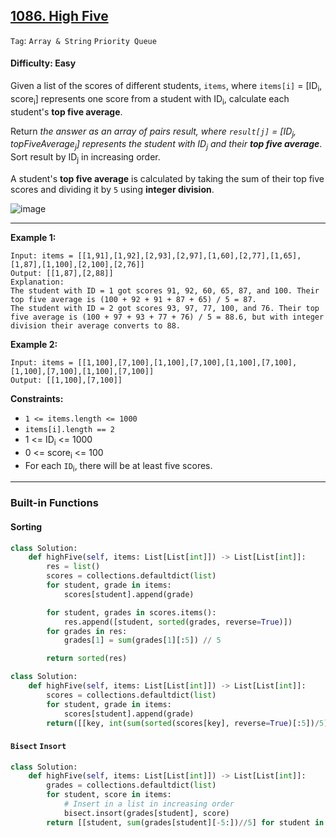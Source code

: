 ## [1086. High Five](https://leetcode.com/problems/high-five/)

```Tag```: ```Array & String``` ```Priority Queue```

#### Difficulty: Easy

Given a list of the scores of different students, ```items```, where ```items[i]``` = [ID<sub>i</sub>, score<sub>i</sub>] represents one score from a student with ID<sub>i</sub>, calculate each student's __top five average__.

Return _the answer as an array of pairs result, where ```result[j]``` = [ID<sub>j</sub>, topFiveAverage<sub>j</sub>] represents the student with ID<sub>j</sub> and their __top five average___. Sort result by ID<sub>j</sub> in increasing order.

A student's __top five average__ is calculated by taking the sum of their top five scores and dividing it by ```5``` using __integer division__.

![image](https://github.com/quananhle/Python/assets/35042430/07fa9efe-b0a2-41b7-a5be-8bec48f6e7e4)

---

__Example 1:__
```
Input: items = [[1,91],[1,92],[2,93],[2,97],[1,60],[2,77],[1,65],[1,87],[1,100],[2,100],[2,76]]
Output: [[1,87],[2,88]]
Explanation: 
The student with ID = 1 got scores 91, 92, 60, 65, 87, and 100. Their top five average is (100 + 92 + 91 + 87 + 65) / 5 = 87.
The student with ID = 2 got scores 93, 97, 77, 100, and 76. Their top five average is (100 + 97 + 93 + 77 + 76) / 5 = 88.6, but with integer division their average converts to 88.
```

__Example 2:__
```
Input: items = [[1,100],[7,100],[1,100],[7,100],[1,100],[7,100],[1,100],[7,100],[1,100],[7,100]]
Output: [[1,100],[7,100]]
```

__Constraints:__

- ```1 <= items.length <= 1000```
- ```items[i].length == 2```
- 1 <= ID<sub>i</sub> <= 1000
- 0 <= score<sub>i</sub> <= 100
- For each ```ID```<sub>i</sub>, there will be at least five scores.

---

### Built-in Functions

#### Sorting

```Python
class Solution:
    def highFive(self, items: List[List[int]]) -> List[List[int]]:
        res = list()
        scores = collections.defaultdict(list)
        for student, grade in items:
            scores[student].append(grade)

        for student, grades in scores.items():
            res.append([student, sorted(grades, reverse=True)])
        for grades in res:
            grades[1] = sum(grades[1][:5]) // 5

        return sorted(res)
```

```Python
class Solution:
    def highFive(self, items: List[List[int]]) -> List[List[int]]:
        scores = collections.defaultdict(list)
        for student, grade in items:
            scores[student].append(grade)
        return([[key, int(sum(sorted(scores[key], reverse=True)[:5])/5)] for key in sorted(scores.keys())])
```

#### ```Bisect``` ```Insort```

```Python
class Solution:
    def highFive(self, items: List[List[int]]) -> List[List[int]]:
        grades = collections.defaultdict(list)
        for student, score in items:
            # Insert in a list in increasing order
            bisect.insort(grades[student], score)
        return [[student, sum(grades[student][-5:])//5] for student in sorted(grades.keys())]
```
